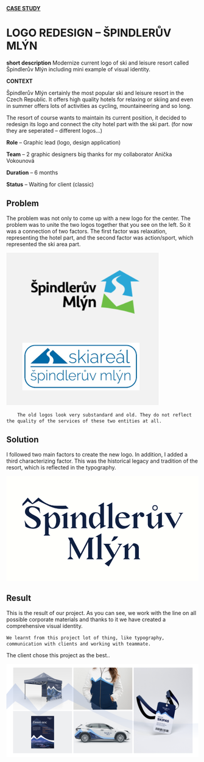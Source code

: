 <html>
<u> <b>CASE STUDY</b> </u>
  <h1>LOGO REDESIGN – ŠPINDLERŮV MLÝN</h1>

  <b>short description</b>    Modernize current logo of ski and leisure resort called Špindlerův Mlýn including mini example of visual identity.
  
  <b>CONTEXT</b>
  
  Špindlerův Mlýn certainly the most popular ski and leisure resort in the Czech Republic. It offers high quality hotels for relaxing or skiing and even in summer offers lots of activities as cycling, mountaineering and so long.

The resort of course wants to maintain its current position, it decided to redesign its logo and connect the city hotel part with the ski part. (for now they are seperated – different logos…) 

  
<b>Role</b> – Graphic lead (logo, design application)

  <b>Team</b> – 2 graphic designers
big thanks for my collaborator Anička Vokounová
  
   <b>Duration</b> – 6 months
  
   <b>Status</b> – Waiting for client (classic)
  
  <h2>Problem</h2>
  <p>The problem was not only to come up with a new logo for the center. The problem was to unite the two logos together that you see on the left. So it was a connection of two factors. The first factor was relaxation, representing the hotel part, and the second factor was action/sport, which represented the ski area part.</p>
    <img src="two_old_logos.png" 
     width="400" 
     height="400" />
  
  
        The old logos look very substandard and old. They do not reflect the quality of the services of these two entities at all.
  
  <h2>Solution</h2>
  <p>I followed two main factors to create the new logo. In addition, I added a third characterizing factor. This was the historical legacy and tradition of the resort, which is reflected in the typography.</p>
  
   <img src="new_logo.png"/>
  
   <h2>Result</h2>
  <p>This is the result of our project. As you can see, we work with the line on all possible corporate materials and thanks to it we have created a comprehensive visual identity.
    
    We learnt from this project lot of thing, like typography, communication with clients and working with teammate.

The client chose this project as the best..</p>
  
   <img src="visual_identity.png"/>
  
  
  </html>
